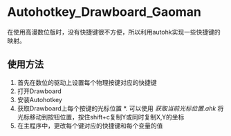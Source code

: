 # Autohotkey_Drawboard_Gaoman
在使用高漫数位版时，没有快捷键很不方便，所以利用autohk实现一些快捷键的映射。
## 使用方法
1. 首先在数位的驱动上设置每个物理按键对应的快捷键
2. 打开Drawboard
3. 安装Autohotkey
4. 获取Drawboard上每个按键的光标位置
  *. 可以使用 *获取当前光标位置.ahk* 将光标移动到按钮位置，按住shift+c复制Y或同时复制X,Y的坐标 
5. 在主程序中，更改每个键对应的快捷键和每个变量的值
